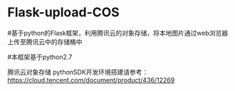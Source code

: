 # Flask-upload-COS

#基于python的Flask框架，利用腾讯云的对象存储，将本地图片通过web浏览器上传至腾讯云中的存储桶中

#本框架基于python2.7

腾讯云对象存储 pythonSDK开发环境搭建请参考：https://cloud.tencent.com/document/product/436/12269

